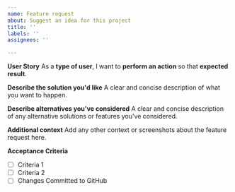 ```yaml
---
name: Feature request
about: Suggest an idea for this project
title: ''
labels: ''
assignees: ''

---
```


**User Story**
As a **type of user**, I want to **perform an action** so that **expected result**.

**Describe the solution you'd like**
A clear and concise description of what you want to happen.

**Describe alternatives you've considered**
A clear and concise description of any alternative solutions or features you've considered.

**Additional context**
Add any other context or screenshots about the feature request here.

**Acceptance Criteria**
- [ ] Criteria 1
- [ ] Criteria 2
- [ ] Changes Committed to GitHub
